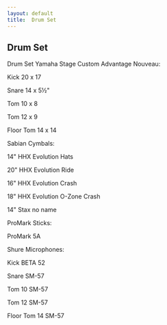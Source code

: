 ```yaml
---
layout: default
title:  Drum Set
---
```


## Drum Set

Drum Set Yamaha Stage Custom Advantage Nouveau:


Kick 20 x 17

Snare 14 x 5½"

Tom 10 x 8 

Tom 12 x 9

Floor Tom 14 x 14

Sabian Cymbals:

14" HHX Evolution Hats 

20" HHX Evolution Ride 

16" HHX Evolution Crash 

18" HHX Evolution O-Zone Crash 

14" Stax no name 

ProMark Sticks:

ProMark 5A

Shure Microphones:

Kick BETA 52
 
Snare SM-57

Tom 10 SM-57

Tom 12 SM-57

Floor Tom 14 SM-57

